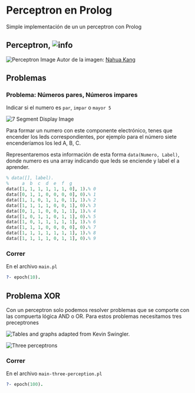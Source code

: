 # Perceptron en Prolog
Simple implementación de un un perceptron con  Prolog

## Perceptron, ![info](https://en.wikipedia.org/wiki/Perceptron)

![Perceptron Image](https://raw.githubusercontent.com/MaraniMatias/Perceptron_on_Prolog/image/percepto.png)
Autor de la imagen: [Nahua Kang](https://towardsdatascience.com/multi-layer-neural-networks-with-sigmoid-function-deep-learning-for-rookies-2-bf464f09eb7f)

## Problemas

### Problema: Números pares, Números impares

Indicar si el numero es `par`, `impar` o `mayor 5`

![7 Segment Display Image](https://raw.githubusercontent.com/MaraniMatias/Perceptron_on_Prolog/image/7_segment_display.png)

Para formar un numero con este componente electrónico, tenes que encender los leds correspondientes,
por ejemplo para el número siete encenderíamos los led A, B, C.

Representaremos esta información de esta forma `data(Numero, Label)`, donde numero es una array
indicando que leds se enciende y label el a aprender.

```prolog
% data([], label).
%     a  b  c  d  e  f  g
data([1, 1, 1, 1, 1, 1, 0], 1).% 0
data([0, 1, 1, 0, 0, 0, 0], 0).% 1
data([1, 1, 0, 1, 1, 0, 1], 1).% 2
data([1, 1, 1, 1, 0, 0, 1], 0).% 3
data([0, 1, 1, 0, 0, 1, 1], 1).% 4
data([1, 0, 1, 1, 0, 1, 1], 0).% 5
data([1, 0, 1, 1, 1, 1, 1], 1).% 6
data([1, 1, 1, 0, 0, 0, 0], 0).% 7
data([1, 1, 1, 1, 1, 1, 1], 1).% 8
data([1, 1, 1, 1, 0, 1, 1], 0).% 9
```

### Correr

En el archivo `main.pl`
```prolog
?- epoch(10).
```

## Problema XOR

Con un perceptron solo podemos resolver problemas que se comporte con las compuerta lógica AND o
OR.
Para estos problemas necesitamos tres preceptrones

![Tables and graphs adapted from Kevin Swingler.](https://raw.githubusercontent.com/MaraniMatias/Perceptron_on_Prolog/image/and_or_xor.png)

![Three perceptrons](https://raw.githubusercontent.com/MaraniMatias/Perceptron_on_Prolog/image/three_perceptrons.jpg)

### Correr

En el archivo `main-three-perception.pl`
```prolog
?- epoch(100).
```
